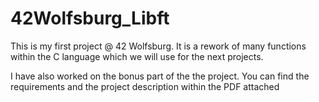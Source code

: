 # 42Wolfsburg_Libft
This is my first project @ 42 Wolfsburg. It is a rework of many functions within the C language which we will use for the next projects.

I have also worked on the bonus part of the the project.
You can find the requirements and the project description within the PDF attached
